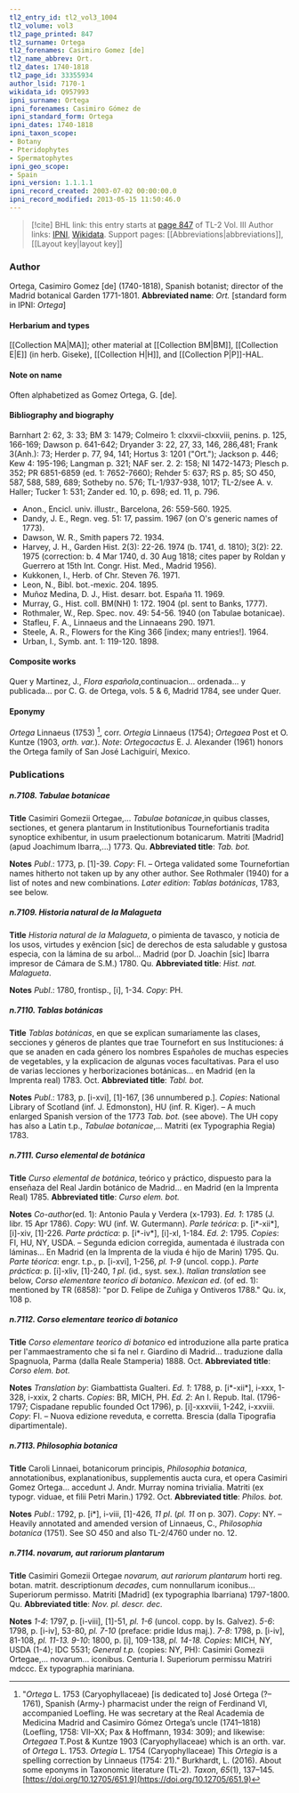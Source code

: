 ```yaml
---
tl2_entry_id: tl2_vol3_1004
tl2_volume: vol3
tl2_page_printed: 847
tl2_surname: Ortega
tl2_forenames: Casimiro Gomez [de]
tl2_name_abbrev: Ort.
tl2_dates: 1740-1818
tl2_page_id: 33355934
author_lsid: 7170-1
wikidata_id: Q957993
ipni_surname: Ortega
ipni_forenames: Casimiro Gómez de
ipni_standard_form: Ortega
ipni_dates: 1740-1818
ipni_taxon_scope: 
- Botany
- Pteridophytes
- Spermatophytes
ipni_geo_scope: 
- Spain
ipni_version: 1.1.1.1
ipni_record_created: 2003-07-02 00:00:00.0
ipni_record_modified: 2013-05-15 11:50:46.0
---
```


> [!cite] BHL link: this entry starts at [page 847](https://www.biodiversitylibrary.org/page/33355934) of TL-2 Vol. III
> Author links: [IPNI](https://www.ipni.org/a/7170-1), [Wikidata](https://www.wikidata.org/wiki/Q957993). Support pages: [[Abbreviations|abbreviations]], [[Layout key|layout key]]

### Author

Ortega, Casimiro Gomez \[de\] (1740-1818), Spanish botanist; director of the Madrid botanical Garden 1771-1801. 
**Abbreviated name**: *Ort.* \[standard form in IPNI: *Ortega*\]

#### Herbarium and types

[[Collection MA|MA]]; other material at [[Collection BM|BM]], [[Collection E|E]] (in herb. Giseke), [[Collection H|H]], and [[Collection P|P]]-HAL.

#### Note on name

Often alphabetized as Gomez Ortega, G. \[de\].

#### Bibliography and biography

Barnhart 2: 62, 3: 33; BM 3: 1479; Colmeiro 1: clxxvii-clxxviii, penins. p. 125, 166-169; Dawson p. 641-642; Dryander 3: 22, 27, 33, 146, 286,481; Frank 3(Anh.): 73; Herder p. 77, 94, 141; Hortus 3: 1201 ("Ort."); Jackson p. 446; Kew 4: 195-196; Langman p. 321; NAF ser. 2. 2: 158; NI 1472-1473; Plesch p. 352; PR 6851-6859 (ed. 1: 7652-7660); Rehder 5: 637; RS p. 85; SO 450, 587, 588, 589, 689; Sotheby no. 576; TL-1/937-938, 1017; TL-2/see A. v. Haller; Tucker 1: 531; Zander ed. 10, p. 698; ed. 11, p. 796.
- Anon., Encicl. univ. illustr., Barcelona, 26: 559-560. 1925.
- Dandy, J. E., Regn. veg. 51: 17, passim. 1967 (on O's generic names of 1773).
- Dawson, W. R., Smith papers 72. 1934.
- Harvey, J. H., Garden Hist. 2(3): 22-26. 1974 (b. 1741, d. 1810); 3(2): 22. 1975 (correction: b. 4 Mar 1740, d. 30 Aug 1818; cites paper by Roldan y Guerrero at 15th Int. Congr. Hist. Med., Madrid 1956).
- Kukkonen, I., Herb. of Chr. Steven 76. 1971.
- Leon, N., Bibl. bot.-mexic. 204. 1895.
- Muñoz Medina, D. J., Hist. desarr. bot. España 11. 1969.
- Murray, G., Hist. coll. BM(NH) 1: 172. 1904 (pl. sent to Banks, 1777).
- Rothmaler, W., Rep. Spec. nov. 49: 54-56. 1940 (on Tabulae botanicae).
- Stafleu, F. A., Linnaeus and the Linnaeans 290. 1971.
- Steele, A. R., Flowers for the King 366 \[index; many entries!\]. 1964.
- Urban, I., Symb. ant. 1: 119-120. 1898.

#### Composite works

Quer y Martinez, J., *Flora española*,continuacion... ordenada... y publicada... por C. G. de Ortega, vols. 5 & 6, Madrid 1784, see under Quer.

#### Eponymy

*Ortega* Linnaeus (1753) [^1], corr. *Ortegia* Linnaeus (1754); *Ortegaea* Post et O. Kuntze (1903, *orth. var.*). *Note*: *Ortegocactus* E. J. Alexander (1961) honors the Ortega family of San José Lachiguirí, Mexico.

### Publications

##### n.7108. Tabulae botanicae

**Title**
Casimiri Gomezii Ortegae,... *Tabulae botanicae*,in quibus classes, sectiones, et genera plantarum in Institutionibus Tournefortianis tradita synoptice exhibentur, in usum praelectionum botanicarum. Matriti \[Madrid\] (apud Joachimum Ibarra,...) 1773. Qu.
**Abbreviated title**: *Tab. bot.*

**Notes**
*Publ*.: 1773, p. \[1\]-39. *Copy*: FI. – Ortega validated some Tournefortian names hitherto not taken up by any other author. See Rothmaler (1940) for a list of notes and new combinations.
*Later edition*: *Tablas botánicas*, 1783, see below.

##### n.7109. Historia natural de la Malagueta

**Title**
*Historia natural de la Malagueta*, o pimienta de tavasco, y noticia de los usos, virtudes y exêncion \[sic\] de derechos de esta saludable y gustosa especia, con la lámina de su arbol... Madrid (por D. Joachin \[sic\] Ibarra impresor de Cámara de S.M.) 1780. Qu.
**Abbreviated title**: *Hist. nat. Malagueta*.

**Notes**
*Publ*.: 1780, frontisp., \[i\], 1-34. *Copy*: PH.

##### n.7110. Tablas botánicas

**Title**
*Tablas botánicas*, en que se explican sumariamente las clases, secciones y géneros de plantes que trae Tournefort en sus Instituciones: á que se anaden en cada género los nombres Españoles de muchas especies de vegetables, y la explicacion de algunas voces facultativas. Para el uso de varias lecciones y herborizaciones botánicas... en Madrid (en la Imprenta real) 1783. Oct.
**Abbreviated title**: *Tabl. bot.*

**Notes**
*Publ*.: 1783, p. \[i-xvi\], \[1\]-167, \[36 unnumbered p.\]. *Copies*: National Library of Scotland (inf. J. Edmonston), HU (inf. R. Kiger). – A much enlarged Spanish version of the 1773 *Tab. bot.* (see above). The UH copy has also a Latin t.p., *Tabulae botanicae*,... Matriti (ex Typographia Regia) 1783.

##### n.7111. Curso elemental de botánica

**Title**
*Curso elemental de botánica*, teórico y práctico, dispuesto para la enseñaza del Real Jardin botánico de Madrid... en Madrid (en la Imprenta Real) 1785.
**Abbreviated title**: *Curso elem. bot.*

**Notes**
*Co-author*(ed. 1): Antonio Paula y Verdera (x-1793).
*Ed. 1*: 1785 (J. libr. 15 Apr 1786). *Copy*: WU (inf. W. Gutermann).
*Parle teórica*: p. \[i\*-xii\*\], \[i\]-xiv, \[1\]-226.
*Parte práctica*: p. \[i\*-iv\*\], \[i\]-xl, 1-184.
*Ed. 2*: 1795. *Copies*: FI, HU, NY, USDA. – Segunda edicion corregida, aumentada é ilustrada con láminas... En Madrid (en la Imprenta de la viuda é hijo de Marin) 1795. Qu.
*Parte téorica*: engr. t.p., p. \[i-xvi\], 1-256, *pl. 1-9* (uncol. copp.).
*Parte práctica*: p. \[i\]-xliv, \[1\]-240, *1 pl*. (id., syst. sex.).
*Italian translation* see below, *Corso elementare teorico di botanico*.
*Mexican ed*. (of ed. 1): mentioned by TR (6858): "por D. Felipe de Zuñiga y Ontiveros 1788." Qu. ix, 108 p.

##### n.7112. Corso elementare teorico di botanico

**Title**
*Corso elementare teorico di botanico* ed introduzione alla parte pratica per l'ammaestramento che si fa nel r. Giardino di Madrid... traduzione dalla Spagnuola, Parma (dalla Reale Stamperia) 1888. Oct.
**Abbreviated title**: *Corso elem. bot.*

**Notes**
*Translation by*: Giambattista Gualteri.
*Ed. 1*: 1788, p. \[i\*-xii\*\], i-xxx, 1-328, i-xxix, 2 charts. *Copies*: BR, MICH, PH.
*Ed. 2*: An I. Repub. Ital. (1796-1797; Cispadane republic founded Oct 1796), p. \[i\]-xxxviii, 1-242, i-xxviii. *Copy*: FI. – Nuova edizione reveduta, e corretta. Brescia (dalla Tipografia dipartimentale).

##### n.7113. Philosophia botanica

**Title**
Caroli Linnaei, botanicorum principis, *Philosophia botanica*, annotationibus, explanationibus, supplementis aucta cura, et opera Casimiri Gomez Ortega... accedunt J. Andr. Murray nomina trivialia. Matriti (ex typogr. viduae, et filii Petri Marin.) 1792. Oct.
**Abbreviated title**: *Philos. bot.*

**Notes**
*Publ*.: 1792, p. \[i\*\], i-viii, \[1\]-426, *11 pl*. (*pl. 11* on p. 307). *Copy*: NY. – Heavily annotated and amended version of Linnaeus, C., *Philosophia botanica* (1751). See SO 450 and also TL-2/4760 under no. 12.

##### n.7114. novarum, aut rariorum plantarum

**Title**
Casimiri Gomezii Ortegae *novarum, aut rariorum plantarum* horti reg. botan. matrit. descriptionum *decades*, cum nonnullarum iconibus... Superiorum permisso. Matriti \[Madrid\] (ex typographia Ibarriana) 1797-1800. Qu.
**Abbreviated title**: *Nov. pl. descr. dec.*

**Notes**
*1-4*: 1797, p. \[i-viii\], \[1\]-51, *pl. 1-6* (uncol. copp. by Is. Galvez).
*5-6*: 1798, p. \[i-iv\], 53-80, *pl. 7-10* (preface: pridie Idus maj.).
*7-8*: 1798, p. \[i-iv\], 81-108, *pl. 11-13.*
*9-10*: 1800, p. \[i\], 109-138, *pl. 14-18.*
*Copies*: MICH, NY, USDA (1-4); IDC 5531; *General t.p.* (copies: NY, PH): Casimiri Gomezii Ortegae,... novarum... iconibus. Centuria I. Superiorum permissu Matriri mdccc. Ex typographia mariniana.

[^1]: "*Ortega* L. 1753 (Caryophyllaceae) \[is dedicated to\] José Ortega (?–1761), Spanish (Army-) pharmacist under the reign of Ferdinand VI, accompanied Loefling. He was secretary at the Real Academia de Medicina Madrid and Casimiro Gómez Ortega’s uncle (1741–1818) (Loefling, 1758: VII–XX; Pax & Hoffmann, 1934: 309); and likewise:
*Ortegaea* T.Post & Kuntze 1903 (Caryophyllaceae) which is an orth. var. of *Ortega* L. 1753. 
*Ortegia* L. 1754 (Caryophyllaceae) This *Ortegia* is a spelling correction by Linnaeus (1754: 21)."
Burkhardt, L. (2016). About some eponyms in Taxonomic literature (TL-2). _Taxon_, _65_(1), 137–145. [https://doi.org/10.12705/651.9](https://doi.org/10.12705/651.9)

